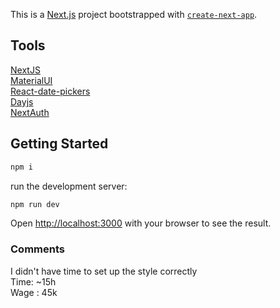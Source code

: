 This is a [Next.js](https://nextjs.org/) project bootstrapped with [`create-next-app`](https://github.com/vercel/next.js/tree/canary/packages/create-next-app).

## Tools

[NextJS](https://nextjs.org/docs)  
[MaterialUI](https://mui.com/material-ui/getting-started/overview/)  
[React-date-pickers](https://mui.com/x/react-date-pickers/getting-started/)  
[Dayjs](https://day.js.org/docs/en/installation/installation)  
[NextAuth](https://next-auth.js.org/)  

## Getting Started

```bash
npm i
```

run the development server:

```bash
npm run dev
```

Open [http://localhost:3000](http://localhost:3000) with your browser to see the result.

### Comments

I didn't have time to set up the style correctly  
Time: ~15h  
Wage : 45k
